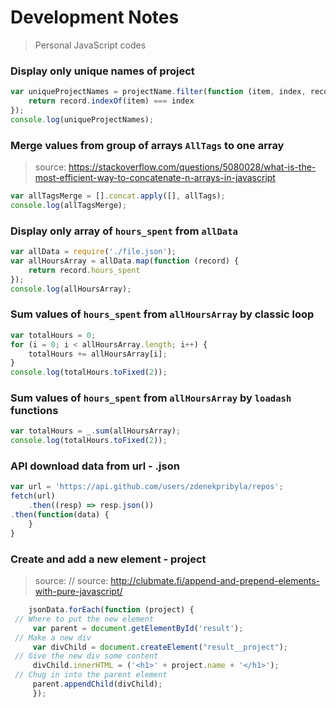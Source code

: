 # Development Notes

> Personal JavaScript codes


### Display only unique names of project

```javascript
var uniqueProjectNames = projectName.filter(function (item, index, record) {
    return record.indexOf(item) === index
});
console.log(uniqueProjectNames);
```

### Merge values from group of arrays `AllTags` to one array
>source: https://stackoverflow.com/questions/5080028/what-is-the-most-efficient-way-to-concatenate-n-arrays-in-javascript
```javascript
var allTagsMerge = [].concat.apply([], allTags);
console.log(allTagsMerge);
```


### Display only array of `hours_spent` from `allData` 
```javascript
var allData = require('./file.json');
var allHoursArray = allData.map(function (record) {
    return record.hours_spent
});
console.log(allHoursArray);
```

### Sum values of `hours_spent` from `allHoursArray` by classic loop 

```javascript
var totalHours = 0;
for (i = 0; i < allHoursArray.length; i++) {
    totalHours += allHoursArray[i];
}
console.log(totalHours.toFixed(2));
```

### Sum values of `hours_spent` from `allHoursArray` by `loadash` functions
```javascript
var totalHours = _.sum(allHoursArray);
console.log(totalHours.toFixed(2));
```
### API download data from url - .json
```javascript
var url = 'https://api.github.com/users/zdenekpribyla/repos';
fetch(url)
    .then((resp) => resp.json())
.then(function(data) {
    }
}
```
### Create and add a new element - project
>source:  // source: http://clubmate.fi/append-and-prepend-elements-with-pure-javascript/

```javascript
    jsonData.forEach(function (project) {
 // Where to put the new element   
     var parent = document.getElementById('result');
 // Make a new div
     var divChild = document.createElement("result__project");
 // Give the new div some content
     divChild.innerHTML = ('<h1>' + project.name + '</h1>');
 // Chug in into the parent element
     parent.appendChild(divChild);
     });
```